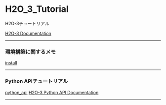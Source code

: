 # H2O_3_Tutorial
H2O-3チュートリアル  

[H2O-3 Documentation](https://docs.h2o.ai/h2o/latest-stable/h2o-docs/index.html)
  
***
### 環境構築に関するメモ
[install](./install)
  
***
### Python APIチュートリアル
[python_api](./python_api) 
[H2O-3 Python API Documentation](https://docs.h2o.ai/h2o/latest-stable/h2o-py/docs/index.html)
  
***
  
